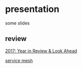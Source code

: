 # presentation
some slides

## review

[2017: Year in Review & Look Ahead](review/2017_Year_in_Review_Look_Ahead.html)

[service mesh](brainstorming/service_mesh.html)
